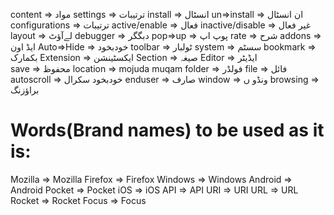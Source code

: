 content => مواد
settings => ترتیبات
install =>  انسٹال
un=>install =>  ان انسٹال
configurations =>  ترتیبات
active/enable =>  فعال
inactive/disable => غیر فعال
layout =>  لےآؤٹ
debugger =>  دبگگر
pop=>up =>  پوپ اپ
rate => شرح
addons =>  ایڈ اون
Auto=>Hide => خودبخود
toolbar => ٹولبار
system =>  سسٹم
bookmark => بکمارک
Extension =>  ایکسٹینشن
Section => صیغہ
Editor =>   ایڈیٹر        
save => محفوظ
location => mojuda muqam
folder =>  فولڈر
file =>  فائل
autoscroll => خودبخود سکرال
enduser => صارف
window =>  ونڈو ں
browsing =>  براؤزنگ


# Words(Brand names) to be used as it is:

Mozilla => Mozilla
Firefox => Firefox
Windows => Windows
Android => Android
Pocket => Pocket
iOS => iOS
API => API
URI => URI
URL => URL
Rocket => Rocket
Focus => Focus
